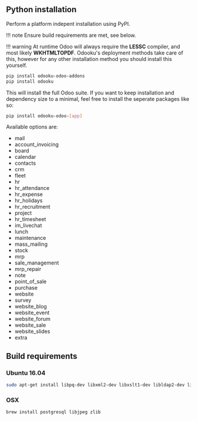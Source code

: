 ## Python installation

Perform a platform indepent installation using PyPI.

!!! note
    Ensure build requirements are met, see below.

!!! warning
    At runtime Odoo will always require the **LESSC** compiler, 
    and most likely **WKHTMLTOPDF**. Odooku's deployment methods
    take care of this, however for any other installation method
    you should install this yourself.

``` bash
pip install odooku-odoo-addons
pip install odooku
```

This will install the full Odoo suite. If you want to keep installation and dependency size to a minimal,
feel free to install the seperate packages like so:

``` bash
pip install odooku-odoo-[app]
```

Available options are:

- mail
- account_invoicing
- board
- calendar
- contacts
- crm
- fleet
- hr
- hr_attendance
- hr_expense
- hr_holidays
- hr_recruitment
- project
- hr_timesheet
- im_livechat
- lunch
- maintenance
- mass_mailing
- stock
- mrp
- sale_management
- mrp_repair
- note
- point_of_sale
- purchase
- website
- survey
- website_blog
- website_event
- website_forum
- website_sale
- website_slides
- extra

## Build requirements

### Ubuntu 16.04

``` bash
sudo apt-get install libpq-dev libxml2-dev libxslt1-dev libldap2-dev libsasl2-dev libssl-dev
```

### OSX

``` bash
brew install postgresql libjpeg zlib
```